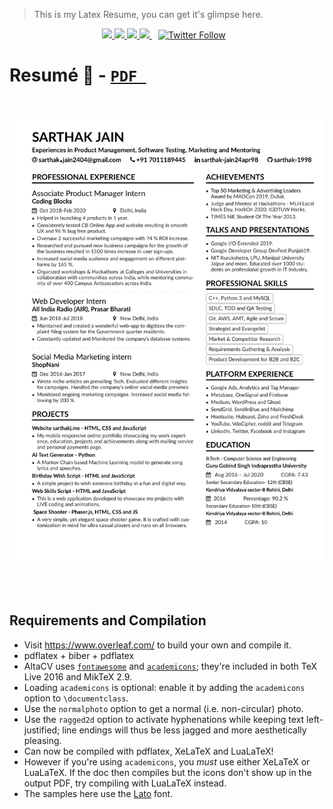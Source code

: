 
> This is my Latex Resume, you can get it's glimpse here.

<p align = "center">
  
  
   <a href="https://github.com/sarthak-1998/">
    <img src="https://img.shields.io/github/followers/sarthak-1998?label=Follow%20sarthak-1998&style=social"></img>
  </a>
  
  <a href="https://github.com/sarthak-1998/Sarthak-Latex-Resume/fork">
    <img src="https://img.shields.io/github/forks/sarthak-1998/Sarthak-Latex-Resume?label=Fork&style=social"></img>
  </a>


  <a href="https://github.com/sarthak-1998/Sarthak-Latex-Resume">
    <img src="https://img.shields.io/github/stars/sarthak-1998/Sarthak-Latex-Resume?style=social"></img>
  </a>

  <a href="https://github.com/sarthak-1998/Sarthak-Latex-Resume/commits">
    <img src="https://img.shields.io/github/last-commit/sarthak-1998/Sarthak-Latex-Resume"></img>
  </a>


  <a href="https://twitter.com/intent/follow?original_referer=https%3A%2F%2Fpublish.twitter.com%2F&ref_src=twsrc%5Etfw&region=follow_link&screen_name=sarcastic_sark&tw_p=followbutton">
                <img style="padding-right: 10px;padding-left: 10px;" alt="Twitter Follow" src="https://img.shields.io/twitter/follow/sarcastic_sark?style=social">
              </img>
              </a>
</p >


# Resumé 📄 -  [`PDF `](https://www.sarthakj.me/assets/Sarthak_Resume.pdf)

<br/>

![Alt text](assets/Sarthak_Resume.jpg?raw=true "Title")

<br/>
<br/>

## Requirements and Compilation

* Visit https://www.overleaf.com/ to build your own and compile it.
* pdflatex + biber + pdflatex
* AltaCV uses [`fontawesome`](http://www.ctan.org/pkg/fontawesome) and [`academicons`](http://www.ctan.org/pkg/academicons); they're included in both TeX Live 2016 and MikTeX 2.9.
* Loading `academicons` is optional: enable it by adding the `academicons` option to `\documentclass`.
* Use the `normalphoto` option to get a normal (i.e. non-circular) photo.
* Use the `ragged2d` option to activate hyphenations while keeping text left-justified; line endings will thus be less jagged and more aesthetically pleasing.
* Can now be compiled with pdflatex, XeLaTeX and LuaLaTeX!
* However if you're using `academicons`, you _must_ use either XeLaTeX or LuaLaTeX. If the doc then compiles but the icons don't show up in the output PDF, try compiling with LuaLaTeX instead.
* The samples here use the [Lato](http://www.latofonts.com/lato-free-fonts/) font.
